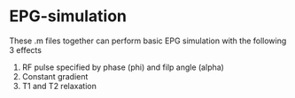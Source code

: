 # EPG-simulation
These .m files together can perform basic EPG simulation with the following 3 effects
1. RF pulse specified by phase (phi) and filp angle (alpha)
2. Constant gradient
3. T1 and T2 relaxation
